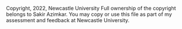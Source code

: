 Copyright, 2022, Newcastle University
Full ownership of the copyright belongs to Sakir Azimkar.
You may copy or use this file as part of my assessment and feedback at Newcastle University.